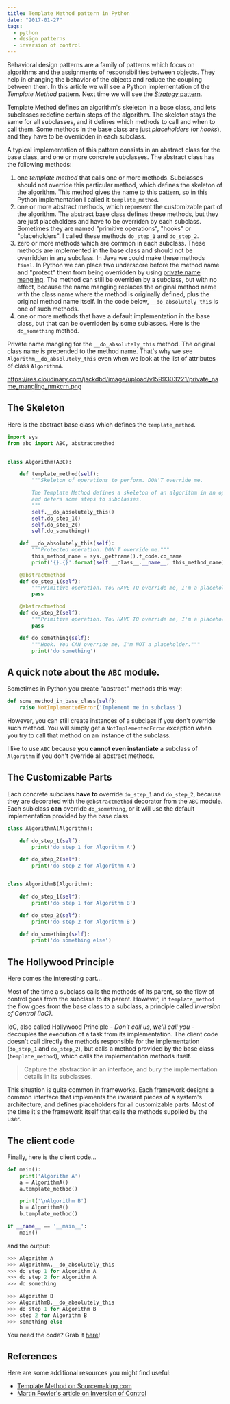 ```yaml
---
title: Template Method pattern in Python
date: "2017-01-27"
tags:
  - python
  - design patterns
  - inversion of control
---
```


Behavioral design patterns are a family of patterns which focus on algorithms and the assignments of responsibilities between objects. They help in changing the behavior of the objects and reduce the coupling between them. In this article we will see a Python implementation of the _Template Method_ pattern. Next time we will see the [_Strategy_ pattern](https://www.giacomodebidda.com/posts/strategy-pattern-in-python/).

Template Method defines an algorithm's skeleton in a base class, and lets subclasses redefine certain steps of the algorithm. The skeleton stays the same for all subclasses, and it defines which methods to call and when to call them. Some methods in the base class are just _placeholders_ (or _hooks_), and they have to be overridden in each subclass.

A typical implementation of this pattern consists in an abstract class for the base class, and one or more concrete subclasses. The abstract class has the following methods:

1.  one _template method_ that calls one or more methods. Subclasses should not override this particular method, which defines the skeleton of the algorithm. This method gives the name to this pattern, so in this Python implementation I called it `template_method`.
2.  one or more abstract methods, which represent the customizable part of the algorithm. The abstract base class defines these methods, but they are just placeholders and have to be overriden by each subclass. Sometimes they are named "primitive operations", "hooks" or "placeholders". I called these methods `do_step_1` and `do_step_2`.
3.  zero or more methods which are common in each subclass. These methods are implemented in the base class and should not be overridden in any subclass. In Java we could make these methods `final`. In Python we can place two underscore before the method name and "protect" them from being overridden by using [private name mangling](https://docs.python.org/2/reference/expressions.html#atom-identifiers). The method can still be overriden by a subclass, but with no effect, because the name mangling replaces the original method name with the class name where the method is originally defined, plus the original method name itself. In the code below, `__do_absolutely_this` is one of such methods.
4.  one or more methods that have a default implementation in the base class, but that can be overridden by some sublasses. Here is the `do_something` method.

Private name mangling for the `__do_absolutely_this` method. The original class name is prepended to the method name. That's why we see `Algorithm__do_absolutely_this` even when we look at the list of attributes of class `AlgorithmA`.

https://res.cloudinary.com/jackdbd/image/upload/v1599303221/private_name_mangling_nmkcrn.png

## The Skeleton

Here is the abstract base class which defines the `template_method`.

```python
import sys
from abc import ABC, abstractmethod


class Algorithm(ABC):

    def template_method(self):
        """Skeleton of operations to perform. DON'T override me.

        The Template Method defines a skeleton of an algorithm in an operation,
        and defers some steps to subclasses.
        """
        self.__do_absolutely_this()
        self.do_step_1()
        self.do_step_2()
        self.do_something()

    def __do_absolutely_this(self):
        """Protected operation. DON'T override me."""
        this_method_name = sys._getframe().f_code.co_name
        print('{}.{}'.format(self.__class__.__name__, this_method_name))

    @abstractmethod
    def do_step_1(self):
        """Primitive operation. You HAVE TO override me, I'm a placeholder."""
        pass

    @abstractmethod
    def do_step_2(self):
        """Primitive operation. You HAVE TO override me, I'm a placeholder."""
        pass

    def do_something(self):
        """Hook. You CAN override me, I'm NOT a placeholder."""
        print('do something')
```

## A quick note about the `ABC` module.

Sometimes in Python you create "abstract" methods this way:

```python
def some_method_in_base_class(self):
    raise NotImplementedError('Implement me in subclass')
```

However, you can still create instances of a subclass if you don't override such method. You will simply get a `NotImplementedError` exception when you try to call that method on an instance of the subclass.

I like to use `ABC` because **you cannot even instantiate** a subclass of `Algorithm` if you don't override all abstract methods.

## The Customizable Parts

Each concrete subclass **have to** override `do_step_1` and `do_step_2`, because they are decorated with the `@abstractmethod` decorator from the `ABC` module. Each sublclass **can** override `do_something`, or it will use the default implementation provided by the base class.

```python
class AlgorithmA(Algorithm):

    def do_step_1(self):
        print('do step 1 for Algorithm A')

    def do_step_2(self):
        print('do step 2 for Algorithm A')


class AlgorithmB(Algorithm):

    def do_step_1(self):
        print('do step 1 for Algorithm B')

    def do_step_2(self):
        print('do step 2 for Algorithm B')

    def do_something(self):
        print('do something else')
```

## The Hollywood Principle

Here comes the interesting part...

Most of the time a subclass calls the methods of its parent, so the flow of control goes from the subclass to its parent. However, in `template_method` the flow goes from the base class to a subclass, a principle called _Inversion of Control (IoC)_.

IoC, also called Hollywood Principle - _Don't call us, we'll call you_ - decouples the execution of a task from its implementation. The client code doesn't call directly the methods responsible for the implementation (`do_step_1` and `do_step_2`), but calls a method provided by the base class (`template_method`), which calls the implementation methods itself.

> Capture the abstraction in an interface, and bury the implementation details in its subclasses.

This situation is quite common in frameworks. Each framework designs a common interface that implements the invariant pieces of a system's architecture, and defines placeholders for all customizable parts. Most of the time it's the framework itself that calls the methods supplied by the user.

## The client code

Finally, here is the client code...

```python
def main():
    print('Algorithm A')
    a = AlgorithmA()
    a.template_method()

    print('\nAlgorithm B')
    b = AlgorithmB()
    b.template_method()

if __name__ == '__main__':
    main()
```

and the output:

```python
>>> Algorithm A
>>> AlgorithmA.__do_absolutely_this
>>> do step 1 for Algorithm A
>>> do step 2 for Algorithm A
>>> do something

>>> Algorithm B
>>> AlgorithmB.__do_absolutely_this
>>> do step 1 for Algorithm B
>>> step 2 for Algorithm B
>>> something else
```

You need the code? Grab it [here](https://github.com/jackdbd/design-patterns)!

## References

Here are some additional resources you might find useful:

* [Template Method on Sourcemaking.com](https://sourcemaking.com/design_patterns/template_method)
* [Martin Fowler's article on Inversion of Control](https://martinfowler.com/bliki/InversionOfControl.html)
